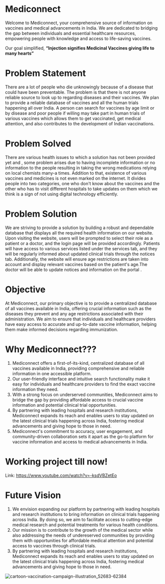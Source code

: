 # Mediconnect
Welcome to Mediconnect, your comprehensive source of information on vaccines and medical advancements in India. We are dedicated to bridging the gap between individuals and essential healthcare resources, empowering people with knowledge and access to life-saving vaccines.

Our goal simplified,
<b>“Injection signifies Medicinal Vaccines giving life to many hearts”</b>

# Problem Statement
There are a lot of people who die unknowingly because of a disease that could have been preventable. The problem is that there is not anyone reliable source to look up to regarding diseases and their vaccines. We plan to provide a reliable database of vaccines and all the human trials happening all over India. A person can search for vaccines by age limit or by disease and poor people if willing may take part in human trials of various vaccines which allows them to get vaccinated, get medical attention, and also contributes to the development of Indian vaccinations.

# Problem Solved
There are various health issues to which a solution has not been provided yet and , some problem arises due to having incomplete information or no information to the people resulting in taking the wrong medications relying on local chemists many-a times. Addition to that, existence of various vaccines and medicines is not even marked on the internet. It divides people into two categories, one who don't know about the vaccines  and the other who has to visit different hospitals to take updates on them which we think is a sign of not using digital technology efficiently.

# Problem Solution
We are striving to provide a solution by building a robust and dependable database that displays all the required health information on our website. Upon visiting the website, users will be prompted to select their role as a patient or a doctor, and the login page will be provided accordingly. Patients will have access to various services listed under the services tab, and they will be regularly informed about updated clinical trials through the notices tab. Additionally, the website will ensure age restrictions are taken into account and display relevant vaccines based on the patient's age.The doctor will be able to update notices and information on the portal .

# Objective
At Mediconnect, our primary objective is to provide a centralized database of all vaccines available in India, offering crucial information such as the diseases they prevent and any age restrictions associated with their administration. We aim to ensure that individuals and healthcare providers have easy access to accurate and up-to-date vaccine information, helping them make informed decisions regarding immunization.

# Why Mediconnect???
1. Mediconnect offers a first-of-its-kind, centralized database of all vaccines available in India, providing comprehensive and reliable information in one accessible platform.
2. Our user-friendly interface and intuitive search functionality make it easy for individuals and healthcare providers to find the exact vaccine information they need.
3. With a strong focus on underserved communities, Mediconnect aims to bridge the gap by providing affordable access to crucial vaccine information and potential clinical trial opportunities.
4. By partnering with leading hospitals and research institutions, Mediconnect expands its reach and enables users to stay updated on the latest clinical trials happening across India, fostering medical advancements and giving hope to those in need.
5. Mediconnect's commitment to accuracy, user engagement, and community-driven collaboration sets it apart as the go-to platform for vaccine information and access to medical advancements in India.

# Working project till now!
Link: https://www.youtube.com/watch?v=-ksdVBZetEo
# Future Vision
1. We envision expanding our platform by partnering with leading hospitals and research institutions to bring information on clinical trials happening across India. By doing so, we aim to facilitate access to cutting-edge medical research and potential treatments for various health conditions. 
2. Our mission is to contribute to the growth of the medical sector while also addressing the needs of undereserved communities by providing them with opportunities for affordable medical attention and potential access to vaccines through clinical trials.
3. By partnering with leading hospitals and research institutions, Mediconnect expands its reach and enables users to stay updated on the latest clinical trials happening across India, fostering medical advancements and giving hope to those in need.

![cartoon-vaccination-campaign-illustration_52683-62384](https://github.com/inkerton/Mediconnect/assets/127668005/20672698-6cfe-4a49-bf7e-663496f7c69a)

